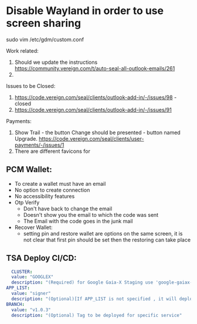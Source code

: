 # Disable Wayland in order to use screen sharing 
sudo vim /etc/gdm/custom.conf 

Work related:
1. Should we update the instructions 
    https://community.vereign.com/t/auto-seal-all-outlook-emails/261
2.

Issues to be Closed:
1. https://code.vereign.com/seal/clients/outlook-add-in/-/issues/98 - closed
2. https://code.vereign.com/seal/clients/outlook-add-in/-/issues/91

Payments:
1. Show Trail - the button Change should be presented - button named Upgrade.
  https://code.vereign.com/seal/clients/user-payments/-/issues/1
2. There are different favicons for

## PCM Wallet:
* To create a wallet must have an email
* No option to create connection
* No accessibility features
* Otp Verify
  * Don't have back to change the email
  * Doesn't show you the email to which the code was sent
  * The Email with the code goes in the junk mail
* Recover Wallet:
  * setting pin and restore wallet are options on the same screen, it is not clear that first pin should be set then the restoring can take place

## TSA Deploy CI/CD:
  ```yml
    CLUSTER:
    value: "GOOGLEX"
    description: "(Required) for Google Gaia-X Staging use 'google-gaiax-stage' and for all Gaia-X clusters in the GCP use 'GOOGLEX'"
  APP_LIST:
    value: "signer"
    description: "(Optional)[If APP_LIST is not specified , it will deploy all services]. Other valid options - did, cache, policy, task, infohub, signer"
  BRANCH:
    value: "v1.0.3"
    description: "(Optional) Tag to be deployed for specific service"
  ```


